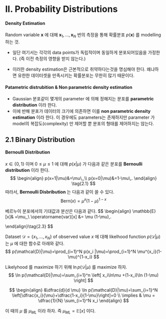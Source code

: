 II. Probability Distributions
===



#### Density Estimation

Random variable $\mathbf{x}$ 에 대해 $\mathbf{x}_1,\ldots,\,\mathbf{x}_N$ 번의 측정을 통해 확률분포 $p(\mathbf{x})$ 를 modelling 하는 것.

- 일단 여기서는 각각의 data points가 독립적이며 동일하게 분포되어있음을 가정한다. (즉 이전 측정의 영향을 받지 않는다.)

- 이러한 density estimation은 근본적으로 취약하다는것을 명심해야 한다. 왜냐하면 유한한 데이터셋을 만족시키는 확률분포는 무한히 많기 때문이다.




#### Patametric distrubition & Non parametric density estimation

- Gaussian 분포같이 몇개의 parameter 에 의해 정해지는 분포를 **parametric distribution** 이라 한다. 
- 이에 반해 분포가 데이터의 크기에 의존하면 이를 **non parametric density estimation**  이라 한다. 이 경우에도 parameters는 존재하지만 parameter 가 model의 복잡도(complexity) 만 제어할 뿐 분포의 형태를 제어하지는 않는다. 



## 2.1 Binary Distribution



#### Bernoulli Distribution

$x\in \{0,\,1\}$ 이며 $0\le \mu \le 1$ 에 대해  $p(x|\mu)$ 가 다음과 같은 분포를 **Bernoulli distribution** 이라 한다. 
$$
\begin{align}
p(x=1|\mu)&=\mu\,,\\
p(x=0|\mu)&=1-\mu\,.
\end{align} \tag{2.1}
$$
따라서, **Bernoulli Disbribution** 는 다음과 같이 쓸 수 있다. 
$$
\text{Bern}(x)=\mu^x (1-\mu)^{1-x} \tag{2.2}
$$

베르누이 분포에서의 기대값과 분산은 다음과 같다.
$$
\begin{align}
\mathbb{E}[x]& =\mu\,,\\
\operatorname{var}[x] &= \mu (1-\mu)\,.

\end{align}\tag{2.3}
$$




Dataset $\mathcal{D}=\{x_1,\ldots,\,x_N\}$ of observed value $x$ 에 대해 likelhood function $p(\mathcal{D}|\mu)$ 는 $\mu$ 에 대한 함수로 아래와 같다. 
$$
p(\mathcal{D}|\mu)=\prod_{i=1}^N p(x_i |\mu)=\prod_{i=1}^N \mu^{x_i}(1-\mu)^{1-x_i}
$$


Likelyhood 를 maximize 하기 위해 $\ln p(\mathcal{D}|\mu)$ 를 maximize 하자.
$$
\ln p(\mathcal{D}|\mu)=\sum_{i=1}^n \left[ x_i\ln\mu +(1-x_i)\ln (1-\mu) \right]
$$

$$
\begin{align}
&\dfrac{d}{d \mu} \ln p(\mathcal{D}|\mu)=\sum_{i=1}^N \left[\dfrac{x_i}{\mu}+\dfrac{1-x_i}{1-\mu}\right]=0 \\
\implies & \mu = \dfrac{1}{N} \sum_{i=1}^N x_i
\end{align}
$$

이 때의 $\mu$ 를 $\mu_{ML}$ 이라 하자. 즉 $\mu_{ML}=\mathbb{E}[x]$ 이다. 